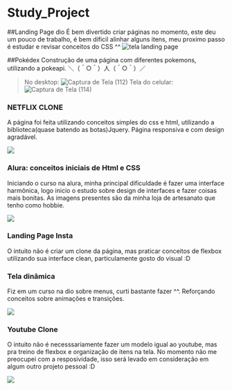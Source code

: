 # Study_Project

##Landing Page dio
É bem divertido criar páginas no momento, este deu um pouco de trabalho, é bem dificil alinhar alguns itens, meu proximo passo é estudar e revisar conceitos do CSS ^^
![tela landing page](https://user-images.githubusercontent.com/102440740/194773321-8620b8cb-9f43-486d-82c3-ed3bf7301fbc.jpeg)

##Pokédex
Construção de uma página com diferentes pokemons, utilizando a pokeapi.
＼（＾○＾）人（＾○＾）／
>No desktop:
![Captura de Tela (112)](https://user-images.githubusercontent.com/102440740/194935634-dbc0a2ba-67ad-44de-b075-5f7e1bb14dcc.png)
>Tela do celular:
![Captura de Tela (114)](https://user-images.githubusercontent.com/102440740/194935811-4dce7f00-9045-44b5-8037-082684a4b9e7.png)
<h3>NETFLIX CLONE</h3>
<p>A página foi feita utilizando conceitos simples do css e html, utilizando a biblioteca(quase batendo as botas)Jquery. Página responsiva e com design agradável.</p>
<img src="https://user-images.githubusercontent.com/102440740/196054414-88d4ce46-4470-44a4-a579-8b83527217ae.png">
<h3>Alura: conceitos iniciais de Html e CSS</h3>
<p>Iniciando o curso na alura, minha principal dificuldade é fazer uma interface harmônica, logo inicio o estudo sobre design de interfaces e fazer coisas mais bonitas. As imagens presentes são da minha loja de artesanato que tenho como hobbie.</p>
<img src="https://user-images.githubusercontent.com/102440740/198376358-1a297301-c52a-46ff-9156-a77d1f121a75.png">
<h3>Landing Page Insta</h3>
<p>O intuito não é criar um clone da página, mas praticar conceitos de flexbox utilizando sua interface clean, particulamente gosto do visual :D</p>

<h3>Tela dinâmica</h3>
<p>Fiz em um curso na dio sobre menus, curti bastante fazer ^^. Reforçando conceitos sobre animações e transições.</p>
<img src="https://user-images.githubusercontent.com/102440740/199624005-d571f9d3-3872-44d5-bd39-15c1b1db324e.png">
<h3>Youtube Clone</h3>
<p> O intuito não é necesssariamente fazer um modelo igual ao youtube, mas pra treino de flexbox e organização de itens na tela. No momento não me preocupei com a resposividade, isso será levado em consideração em algum outro projeto pessoal :D</p>
<img src="https://user-images.githubusercontent.com/102440740/206278007-b2042fe2-8a18-48ac-8982-e6e44a6828f9.png">